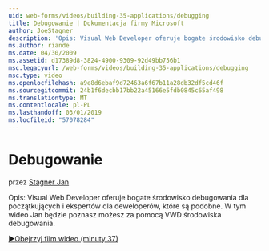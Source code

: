 ```yaml
---
uid: web-forms/videos/building-35-applications/debugging
title: Debugowanie | Dokumentacja firmy Microsoft
author: JoeStagner
description: 'Opis: Visual Web Developer oferuje bogate środowisko debugowania dla początkujących i ekspertów dla deweloperów, które są podobne. W tym filmie pokazano Jan będzie poznasz możesz za pomocą VW...'
ms.author: riande
ms.date: 04/30/2009
ms.assetid: d17389d8-3824-4900-9309-92d49bb756b1
msc.legacyurl: /web-forms/videos/building-35-applications/debugging
msc.type: video
ms.openlocfilehash: a9e8d6ebaf9d72463a6f67b11a28db32df5cd46f
ms.sourcegitcommit: 24b1f6decbb17bb22a45166e5fdb0845c65af498
ms.translationtype: MT
ms.contentlocale: pl-PL
ms.lasthandoff: 03/01/2019
ms.locfileid: "57078284"
---
```

<a name="debugging"></a>Debugowanie
====================
przez [Stagner Jan](https://github.com/JoeStagner)

Opis: Visual Web Developer oferuje bogate środowisko debugowania dla początkujących i ekspertów dla deweloperów, które są podobne. W tym wideo Jan będzie poznasz możesz za pomocą VWD środowiska debugowania.

[&#9654;Obejrzyj film wideo (minuty 37)](https://channel9.msdn.com/Blogs/ASP-NET-Site-Videos/debugging)
